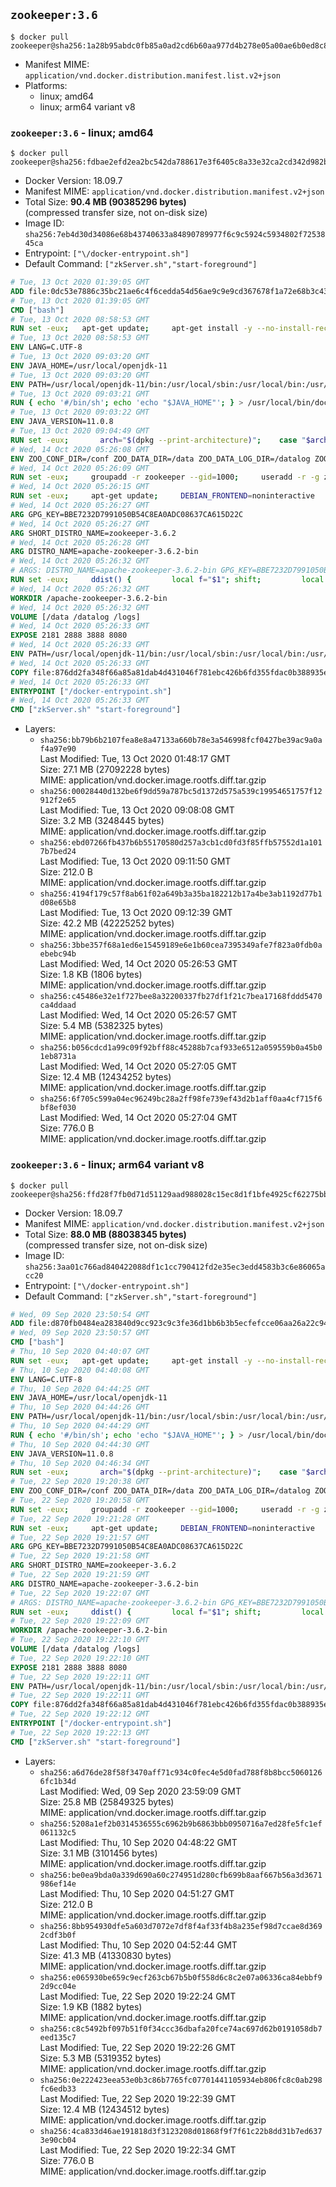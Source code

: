 ## `zookeeper:3.6`

```console
$ docker pull zookeeper@sha256:1a28b95abdc0fb85a0ad2cd6b60aa977d4b278e05a00ae6b0ed8c8d6c93c5929
```

-	Manifest MIME: `application/vnd.docker.distribution.manifest.list.v2+json`
-	Platforms:
	-	linux; amd64
	-	linux; arm64 variant v8

### `zookeeper:3.6` - linux; amd64

```console
$ docker pull zookeeper@sha256:fdbae2efd2ea2bc542da788617e3f6405c8a33e32ca2cd342d982be64673e9d5
```

-	Docker Version: 18.09.7
-	Manifest MIME: `application/vnd.docker.distribution.manifest.v2+json`
-	Total Size: **90.4 MB (90385296 bytes)**  
	(compressed transfer size, not on-disk size)
-	Image ID: `sha256:7eb4d30d34086e68b43740633a84890789977f6c9c5924c5934802f7253845ca`
-	Entrypoint: `["\/docker-entrypoint.sh"]`
-	Default Command: `["zkServer.sh","start-foreground"]`

```dockerfile
# Tue, 13 Oct 2020 01:39:05 GMT
ADD file:0dc53e7886c35bc21ae6c4f6cedda54d56ae9c9e9cd367678f1a72e68b3c43d4 in / 
# Tue, 13 Oct 2020 01:39:05 GMT
CMD ["bash"]
# Tue, 13 Oct 2020 08:58:53 GMT
RUN set -eux; 	apt-get update; 	apt-get install -y --no-install-recommends 		ca-certificates p11-kit 	; 	rm -rf /var/lib/apt/lists/*
# Tue, 13 Oct 2020 08:58:53 GMT
ENV LANG=C.UTF-8
# Tue, 13 Oct 2020 09:03:20 GMT
ENV JAVA_HOME=/usr/local/openjdk-11
# Tue, 13 Oct 2020 09:03:20 GMT
ENV PATH=/usr/local/openjdk-11/bin:/usr/local/sbin:/usr/local/bin:/usr/sbin:/usr/bin:/sbin:/bin
# Tue, 13 Oct 2020 09:03:21 GMT
RUN { echo '#/bin/sh'; echo 'echo "$JAVA_HOME"'; } > /usr/local/bin/docker-java-home && chmod +x /usr/local/bin/docker-java-home && [ "$JAVA_HOME" = "$(docker-java-home)" ]
# Tue, 13 Oct 2020 09:03:22 GMT
ENV JAVA_VERSION=11.0.8
# Tue, 13 Oct 2020 09:04:49 GMT
RUN set -eux; 		arch="$(dpkg --print-architecture)"; 	case "$arch" in 		arm64 | aarch64) downloadUrl=https://github.com/AdoptOpenJDK/openjdk11-upstream-binaries/releases/download/jdk-11.0.8%2B10/OpenJDK11U-jre_aarch64_linux_11.0.8_10.tar.gz ;; 		amd64 | i386:x86-64) downloadUrl=https://github.com/AdoptOpenJDK/openjdk11-upstream-binaries/releases/download/jdk-11.0.8%2B10/OpenJDK11U-jre_x64_linux_11.0.8_10.tar.gz ;; 		*) echo >&2 "error: unsupported architecture: '$arch'"; exit 1 ;; 	esac; 		savedAptMark="$(apt-mark showmanual)"; 	apt-get update; 	apt-get install -y --no-install-recommends 		dirmngr 		gnupg 		wget 	; 	rm -rf /var/lib/apt/lists/*; 		wget -O openjdk.tgz.asc "$downloadUrl.sign"; 	wget -O openjdk.tgz "$downloadUrl" --progress=dot:giga; 		export GNUPGHOME="$(mktemp -d)"; 	gpg --batch --keyserver ha.pool.sks-keyservers.net --keyserver-options no-self-sigs-only --recv-keys CA5F11C6CE22644D42C6AC4492EF8D39DC13168F; 	gpg --batch --keyserver ha.pool.sks-keyservers.net --recv-keys EAC843EBD3EFDB98CC772FADA5CD6035332FA671; 	gpg --batch --list-sigs --keyid-format 0xLONG CA5F11C6CE22644D42C6AC4492EF8D39DC13168F 		| tee /dev/stderr 		| grep '0xA5CD6035332FA671' 		| grep 'Andrew Haley'; 	gpg --batch --verify openjdk.tgz.asc openjdk.tgz; 	gpgconf --kill all; 	rm -rf "$GNUPGHOME"; 		mkdir -p "$JAVA_HOME"; 	tar --extract 		--file openjdk.tgz 		--directory "$JAVA_HOME" 		--strip-components 1 		--no-same-owner 	; 	rm openjdk.tgz*; 			apt-mark auto '.*' > /dev/null; 	[ -z "$savedAptMark" ] || apt-mark manual $savedAptMark > /dev/null; 	apt-get purge -y --auto-remove -o APT::AutoRemove::RecommendsImportant=false; 		{ 		echo '#!/usr/bin/env bash'; 		echo 'set -Eeuo pipefail'; 		echo 'if ! [ -d "$JAVA_HOME" ]; then echo >&2 "error: missing JAVA_HOME environment variable"; exit 1; fi'; 		echo 'cacertsFile=; for f in "$JAVA_HOME/lib/security/cacerts" "$JAVA_HOME/jre/lib/security/cacerts"; do if [ -e "$f" ]; then cacertsFile="$f"; break; fi; done'; 		echo 'if [ -z "$cacertsFile" ] || ! [ -f "$cacertsFile" ]; then echo >&2 "error: failed to find cacerts file in $JAVA_HOME"; exit 1; fi'; 		echo 'trust extract --overwrite --format=java-cacerts --filter=ca-anchors --purpose=server-auth "$cacertsFile"'; 	} > /etc/ca-certificates/update.d/docker-openjdk; 	chmod +x /etc/ca-certificates/update.d/docker-openjdk; 	/etc/ca-certificates/update.d/docker-openjdk; 		find "$JAVA_HOME/lib" -name '*.so' -exec dirname '{}' ';' | sort -u > /etc/ld.so.conf.d/docker-openjdk.conf; 	ldconfig; 		java --version
# Wed, 14 Oct 2020 05:26:08 GMT
ENV ZOO_CONF_DIR=/conf ZOO_DATA_DIR=/data ZOO_DATA_LOG_DIR=/datalog ZOO_LOG_DIR=/logs ZOO_TICK_TIME=2000 ZOO_INIT_LIMIT=5 ZOO_SYNC_LIMIT=2 ZOO_AUTOPURGE_PURGEINTERVAL=0 ZOO_AUTOPURGE_SNAPRETAINCOUNT=3 ZOO_MAX_CLIENT_CNXNS=60 ZOO_STANDALONE_ENABLED=true ZOO_ADMINSERVER_ENABLED=true
# Wed, 14 Oct 2020 05:26:09 GMT
RUN set -eux;     groupadd -r zookeeper --gid=1000;     useradd -r -g zookeeper --uid=1000 zookeeper;     mkdir -p "$ZOO_DATA_LOG_DIR" "$ZOO_DATA_DIR" "$ZOO_CONF_DIR" "$ZOO_LOG_DIR";     chown zookeeper:zookeeper "$ZOO_DATA_LOG_DIR" "$ZOO_DATA_DIR" "$ZOO_CONF_DIR" "$ZOO_LOG_DIR"
# Wed, 14 Oct 2020 05:26:15 GMT
RUN set -eux;     apt-get update;     DEBIAN_FRONTEND=noninteractive     apt-get install -y --no-install-recommends         ca-certificates         dirmngr         gosu         gnupg         netcat         wget;     rm -rf /var/lib/apt/lists/*;     gosu nobody true
# Wed, 14 Oct 2020 05:26:27 GMT
ARG GPG_KEY=BBE7232D7991050B54C8EA0ADC08637CA615D22C
# Wed, 14 Oct 2020 05:26:27 GMT
ARG SHORT_DISTRO_NAME=zookeeper-3.6.2
# Wed, 14 Oct 2020 05:26:28 GMT
ARG DISTRO_NAME=apache-zookeeper-3.6.2-bin
# Wed, 14 Oct 2020 05:26:32 GMT
# ARGS: DISTRO_NAME=apache-zookeeper-3.6.2-bin GPG_KEY=BBE7232D7991050B54C8EA0ADC08637CA615D22C SHORT_DISTRO_NAME=zookeeper-3.6.2
RUN set -eux;     ddist() {         local f="$1"; shift;         local distFile="$1"; shift;         local success=;         local distUrl=;         for distUrl in             'https://www.apache.org/dyn/closer.cgi?action=download&filename='             https://www-us.apache.org/dist/             https://www.apache.org/dist/             https://archive.apache.org/dist/         ; do             if wget -q -O "$f" "$distUrl$distFile" && [ -s "$f" ]; then                 success=1;                 break;             fi;         done;         [ -n "$success" ];     };     ddist "$DISTRO_NAME.tar.gz" "zookeeper/$SHORT_DISTRO_NAME/$DISTRO_NAME.tar.gz";     ddist "$DISTRO_NAME.tar.gz.asc" "zookeeper/$SHORT_DISTRO_NAME/$DISTRO_NAME.tar.gz.asc";     export GNUPGHOME="$(mktemp -d)";     gpg --keyserver ha.pool.sks-keyservers.net --recv-key "$GPG_KEY" ||     gpg --keyserver pgp.mit.edu --recv-keys "$GPG_KEY" ||     gpg --keyserver keyserver.pgp.com --recv-keys "$GPG_KEY";     gpg --batch --verify "$DISTRO_NAME.tar.gz.asc" "$DISTRO_NAME.tar.gz";     tar -zxf "$DISTRO_NAME.tar.gz";     mv "$DISTRO_NAME/conf/"* "$ZOO_CONF_DIR";     rm -rf "$GNUPGHOME" "$DISTRO_NAME.tar.gz" "$DISTRO_NAME.tar.gz.asc";     chown -R zookeeper:zookeeper "/$DISTRO_NAME"
# Wed, 14 Oct 2020 05:26:32 GMT
WORKDIR /apache-zookeeper-3.6.2-bin
# Wed, 14 Oct 2020 05:26:32 GMT
VOLUME [/data /datalog /logs]
# Wed, 14 Oct 2020 05:26:33 GMT
EXPOSE 2181 2888 3888 8080
# Wed, 14 Oct 2020 05:26:33 GMT
ENV PATH=/usr/local/openjdk-11/bin:/usr/local/sbin:/usr/local/bin:/usr/sbin:/usr/bin:/sbin:/bin:/apache-zookeeper-3.6.2-bin/bin ZOOCFGDIR=/conf
# Wed, 14 Oct 2020 05:26:33 GMT
COPY file:876dd2fa348f66a85a81dab4d431046f781ebc426b6fd355fdac0b388935e8d1 in / 
# Wed, 14 Oct 2020 05:26:33 GMT
ENTRYPOINT ["/docker-entrypoint.sh"]
# Wed, 14 Oct 2020 05:26:33 GMT
CMD ["zkServer.sh" "start-foreground"]
```

-	Layers:
	-	`sha256:bb79b6b2107fea8e8a47133a660b78e3a546998fcf0427be39ac9a0af4a97e90`  
		Last Modified: Tue, 13 Oct 2020 01:48:17 GMT  
		Size: 27.1 MB (27092228 bytes)  
		MIME: application/vnd.docker.image.rootfs.diff.tar.gzip
	-	`sha256:00028440d132be6f9dd59a787bc5d1372d575a539c19954651757f12912f2e65`  
		Last Modified: Tue, 13 Oct 2020 09:08:08 GMT  
		Size: 3.2 MB (3248445 bytes)  
		MIME: application/vnd.docker.image.rootfs.diff.tar.gzip
	-	`sha256:ebd07266fb437b6b55170580d257a3cb1cd0fd3f85ffb57552d1a1017b7bed24`  
		Last Modified: Tue, 13 Oct 2020 09:11:50 GMT  
		Size: 212.0 B  
		MIME: application/vnd.docker.image.rootfs.diff.tar.gzip
	-	`sha256:4194f179c57f8ab61f02a649b3a35ba182212b17a4be3ab1192d77b1d08e65b8`  
		Last Modified: Tue, 13 Oct 2020 09:12:39 GMT  
		Size: 42.2 MB (42225252 bytes)  
		MIME: application/vnd.docker.image.rootfs.diff.tar.gzip
	-	`sha256:3bbe357f68a1ed6e15459189e6e1b60cea7395349afe7f823a0fdb0aebebc94b`  
		Last Modified: Wed, 14 Oct 2020 05:26:53 GMT  
		Size: 1.8 KB (1806 bytes)  
		MIME: application/vnd.docker.image.rootfs.diff.tar.gzip
	-	`sha256:c45486e32e1f727bee8a32200337fb27df1f21c7bea17168fddd5470ca4ddaad`  
		Last Modified: Wed, 14 Oct 2020 05:26:57 GMT  
		Size: 5.4 MB (5382325 bytes)  
		MIME: application/vnd.docker.image.rootfs.diff.tar.gzip
	-	`sha256:b056cdcd1a99c09f92bff88c45288b7caf933e6512a059559b0a45b01eb8731a`  
		Last Modified: Wed, 14 Oct 2020 05:27:05 GMT  
		Size: 12.4 MB (12434252 bytes)  
		MIME: application/vnd.docker.image.rootfs.diff.tar.gzip
	-	`sha256:6f705c599a04ec96249bc28a2ff98fe739ef43d2b1aff0aa4cf715f6bf8ef030`  
		Last Modified: Wed, 14 Oct 2020 05:27:04 GMT  
		Size: 776.0 B  
		MIME: application/vnd.docker.image.rootfs.diff.tar.gzip

### `zookeeper:3.6` - linux; arm64 variant v8

```console
$ docker pull zookeeper@sha256:ffd28f7fb0d71d51129aad988028c15ec8d1f1bfe4925cf62275bb7e46db883e
```

-	Docker Version: 18.09.7
-	Manifest MIME: `application/vnd.docker.distribution.manifest.v2+json`
-	Total Size: **88.0 MB (88038345 bytes)**  
	(compressed transfer size, not on-disk size)
-	Image ID: `sha256:3aa01c766ad840422088df1c1cc790412fd2e35ec3edd4583b3c6e86065acc20`
-	Entrypoint: `["\/docker-entrypoint.sh"]`
-	Default Command: `["zkServer.sh","start-foreground"]`

```dockerfile
# Wed, 09 Sep 2020 23:50:54 GMT
ADD file:d870fb0484ea283840d9cc923c9c3fe36d1bb6b3b5ecfefcce06aa26a22c9414 in / 
# Wed, 09 Sep 2020 23:50:57 GMT
CMD ["bash"]
# Thu, 10 Sep 2020 04:40:07 GMT
RUN set -eux; 	apt-get update; 	apt-get install -y --no-install-recommends 		ca-certificates p11-kit 	; 	rm -rf /var/lib/apt/lists/*
# Thu, 10 Sep 2020 04:40:08 GMT
ENV LANG=C.UTF-8
# Thu, 10 Sep 2020 04:44:25 GMT
ENV JAVA_HOME=/usr/local/openjdk-11
# Thu, 10 Sep 2020 04:44:26 GMT
ENV PATH=/usr/local/openjdk-11/bin:/usr/local/sbin:/usr/local/bin:/usr/sbin:/usr/bin:/sbin:/bin
# Thu, 10 Sep 2020 04:44:29 GMT
RUN { echo '#/bin/sh'; echo 'echo "$JAVA_HOME"'; } > /usr/local/bin/docker-java-home && chmod +x /usr/local/bin/docker-java-home && [ "$JAVA_HOME" = "$(docker-java-home)" ]
# Thu, 10 Sep 2020 04:44:30 GMT
ENV JAVA_VERSION=11.0.8
# Thu, 10 Sep 2020 04:46:34 GMT
RUN set -eux; 		arch="$(dpkg --print-architecture)"; 	case "$arch" in 		arm64 | aarch64) downloadUrl=https://github.com/AdoptOpenJDK/openjdk11-upstream-binaries/releases/download/jdk-11.0.8%2B10/OpenJDK11U-jre_aarch64_linux_11.0.8_10.tar.gz ;; 		amd64 | i386:x86-64) downloadUrl=https://github.com/AdoptOpenJDK/openjdk11-upstream-binaries/releases/download/jdk-11.0.8%2B10/OpenJDK11U-jre_x64_linux_11.0.8_10.tar.gz ;; 		*) echo >&2 "error: unsupported architecture: '$arch'"; exit 1 ;; 	esac; 		savedAptMark="$(apt-mark showmanual)"; 	apt-get update; 	apt-get install -y --no-install-recommends 		dirmngr 		gnupg 		wget 	; 	rm -rf /var/lib/apt/lists/*; 		wget -O openjdk.tgz.asc "$downloadUrl.sign"; 	wget -O openjdk.tgz "$downloadUrl" --progress=dot:giga; 		export GNUPGHOME="$(mktemp -d)"; 	gpg --batch --keyserver ha.pool.sks-keyservers.net --keyserver-options no-self-sigs-only --recv-keys CA5F11C6CE22644D42C6AC4492EF8D39DC13168F; 	gpg --batch --keyserver ha.pool.sks-keyservers.net --recv-keys EAC843EBD3EFDB98CC772FADA5CD6035332FA671; 	gpg --batch --list-sigs --keyid-format 0xLONG CA5F11C6CE22644D42C6AC4492EF8D39DC13168F 		| tee /dev/stderr 		| grep '0xA5CD6035332FA671' 		| grep 'Andrew Haley'; 	gpg --batch --verify openjdk.tgz.asc openjdk.tgz; 	gpgconf --kill all; 	rm -rf "$GNUPGHOME"; 		mkdir -p "$JAVA_HOME"; 	tar --extract 		--file openjdk.tgz 		--directory "$JAVA_HOME" 		--strip-components 1 		--no-same-owner 	; 	rm openjdk.tgz*; 			apt-mark auto '.*' > /dev/null; 	[ -z "$savedAptMark" ] || apt-mark manual $savedAptMark > /dev/null; 	apt-get purge -y --auto-remove -o APT::AutoRemove::RecommendsImportant=false; 		{ 		echo '#!/usr/bin/env bash'; 		echo 'set -Eeuo pipefail'; 		echo 'if ! [ -d "$JAVA_HOME" ]; then echo >&2 "error: missing JAVA_HOME environment variable"; exit 1; fi'; 		echo 'cacertsFile=; for f in "$JAVA_HOME/lib/security/cacerts" "$JAVA_HOME/jre/lib/security/cacerts"; do if [ -e "$f" ]; then cacertsFile="$f"; break; fi; done'; 		echo 'if [ -z "$cacertsFile" ] || ! [ -f "$cacertsFile" ]; then echo >&2 "error: failed to find cacerts file in $JAVA_HOME"; exit 1; fi'; 		echo 'trust extract --overwrite --format=java-cacerts --filter=ca-anchors --purpose=server-auth "$cacertsFile"'; 	} > /etc/ca-certificates/update.d/docker-openjdk; 	chmod +x /etc/ca-certificates/update.d/docker-openjdk; 	/etc/ca-certificates/update.d/docker-openjdk; 		find "$JAVA_HOME/lib" -name '*.so' -exec dirname '{}' ';' | sort -u > /etc/ld.so.conf.d/docker-openjdk.conf; 	ldconfig; 		java --version
# Tue, 22 Sep 2020 19:20:38 GMT
ENV ZOO_CONF_DIR=/conf ZOO_DATA_DIR=/data ZOO_DATA_LOG_DIR=/datalog ZOO_LOG_DIR=/logs ZOO_TICK_TIME=2000 ZOO_INIT_LIMIT=5 ZOO_SYNC_LIMIT=2 ZOO_AUTOPURGE_PURGEINTERVAL=0 ZOO_AUTOPURGE_SNAPRETAINCOUNT=3 ZOO_MAX_CLIENT_CNXNS=60 ZOO_STANDALONE_ENABLED=true ZOO_ADMINSERVER_ENABLED=true
# Tue, 22 Sep 2020 19:20:58 GMT
RUN set -eux;     groupadd -r zookeeper --gid=1000;     useradd -r -g zookeeper --uid=1000 zookeeper;     mkdir -p "$ZOO_DATA_LOG_DIR" "$ZOO_DATA_DIR" "$ZOO_CONF_DIR" "$ZOO_LOG_DIR";     chown zookeeper:zookeeper "$ZOO_DATA_LOG_DIR" "$ZOO_DATA_DIR" "$ZOO_CONF_DIR" "$ZOO_LOG_DIR"
# Tue, 22 Sep 2020 19:21:28 GMT
RUN set -eux;     apt-get update;     DEBIAN_FRONTEND=noninteractive     apt-get install -y --no-install-recommends         ca-certificates         dirmngr         gosu         gnupg         netcat         wget;     rm -rf /var/lib/apt/lists/*;     gosu nobody true
# Tue, 22 Sep 2020 19:21:57 GMT
ARG GPG_KEY=BBE7232D7991050B54C8EA0ADC08637CA615D22C
# Tue, 22 Sep 2020 19:21:58 GMT
ARG SHORT_DISTRO_NAME=zookeeper-3.6.2
# Tue, 22 Sep 2020 19:21:59 GMT
ARG DISTRO_NAME=apache-zookeeper-3.6.2-bin
# Tue, 22 Sep 2020 19:22:07 GMT
# ARGS: DISTRO_NAME=apache-zookeeper-3.6.2-bin GPG_KEY=BBE7232D7991050B54C8EA0ADC08637CA615D22C SHORT_DISTRO_NAME=zookeeper-3.6.2
RUN set -eux;     ddist() {         local f="$1"; shift;         local distFile="$1"; shift;         local success=;         local distUrl=;         for distUrl in             'https://www.apache.org/dyn/closer.cgi?action=download&filename='             https://www-us.apache.org/dist/             https://www.apache.org/dist/             https://archive.apache.org/dist/         ; do             if wget -q -O "$f" "$distUrl$distFile" && [ -s "$f" ]; then                 success=1;                 break;             fi;         done;         [ -n "$success" ];     };     ddist "$DISTRO_NAME.tar.gz" "zookeeper/$SHORT_DISTRO_NAME/$DISTRO_NAME.tar.gz";     ddist "$DISTRO_NAME.tar.gz.asc" "zookeeper/$SHORT_DISTRO_NAME/$DISTRO_NAME.tar.gz.asc";     export GNUPGHOME="$(mktemp -d)";     gpg --keyserver ha.pool.sks-keyservers.net --recv-key "$GPG_KEY" ||     gpg --keyserver pgp.mit.edu --recv-keys "$GPG_KEY" ||     gpg --keyserver keyserver.pgp.com --recv-keys "$GPG_KEY";     gpg --batch --verify "$DISTRO_NAME.tar.gz.asc" "$DISTRO_NAME.tar.gz";     tar -zxf "$DISTRO_NAME.tar.gz";     mv "$DISTRO_NAME/conf/"* "$ZOO_CONF_DIR";     rm -rf "$GNUPGHOME" "$DISTRO_NAME.tar.gz" "$DISTRO_NAME.tar.gz.asc";     chown -R zookeeper:zookeeper "/$DISTRO_NAME"
# Tue, 22 Sep 2020 19:22:09 GMT
WORKDIR /apache-zookeeper-3.6.2-bin
# Tue, 22 Sep 2020 19:22:10 GMT
VOLUME [/data /datalog /logs]
# Tue, 22 Sep 2020 19:22:10 GMT
EXPOSE 2181 2888 3888 8080
# Tue, 22 Sep 2020 19:22:11 GMT
ENV PATH=/usr/local/openjdk-11/bin:/usr/local/sbin:/usr/local/bin:/usr/sbin:/usr/bin:/sbin:/bin:/apache-zookeeper-3.6.2-bin/bin ZOOCFGDIR=/conf
# Tue, 22 Sep 2020 19:22:11 GMT
COPY file:876dd2fa348f66a85a81dab4d431046f781ebc426b6fd355fdac0b388935e8d1 in / 
# Tue, 22 Sep 2020 19:22:12 GMT
ENTRYPOINT ["/docker-entrypoint.sh"]
# Tue, 22 Sep 2020 19:22:13 GMT
CMD ["zkServer.sh" "start-foreground"]
```

-	Layers:
	-	`sha256:a6d76de28f58f3470aff71c934c0fec4e5d0fad788f8b8bcc50601266fc1b34d`  
		Last Modified: Wed, 09 Sep 2020 23:59:09 GMT  
		Size: 25.8 MB (25849325 bytes)  
		MIME: application/vnd.docker.image.rootfs.diff.tar.gzip
	-	`sha256:5208a1ef2b0314536555c6962b9b6863bbb0950716a7ed28fe5fc1ef061132c5`  
		Last Modified: Thu, 10 Sep 2020 04:48:22 GMT  
		Size: 3.1 MB (3101456 bytes)  
		MIME: application/vnd.docker.image.rootfs.diff.tar.gzip
	-	`sha256:be0ea9bda0a339d690a60c274951d280cfb699b8aaf667b56a3d3671986ef14e`  
		Last Modified: Thu, 10 Sep 2020 04:51:27 GMT  
		Size: 212.0 B  
		MIME: application/vnd.docker.image.rootfs.diff.tar.gzip
	-	`sha256:8bb954930dfe5a603d7072e7df8f4af33f4b8a235ef98d7ccae8d3692cdf3b0f`  
		Last Modified: Thu, 10 Sep 2020 04:52:44 GMT  
		Size: 41.3 MB (41330830 bytes)  
		MIME: application/vnd.docker.image.rootfs.diff.tar.gzip
	-	`sha256:e065930be659c9ecf263cb67b5b0f558d6c8c2e07a06336ca84ebbf92d9cc04e`  
		Last Modified: Tue, 22 Sep 2020 19:22:24 GMT  
		Size: 1.9 KB (1882 bytes)  
		MIME: application/vnd.docker.image.rootfs.diff.tar.gzip
	-	`sha256:c8c5492bf097b51f0f34ccc36dbafa20fce74ac697d62b0191058db7eed135c7`  
		Last Modified: Tue, 22 Sep 2020 19:22:26 GMT  
		Size: 5.3 MB (5319352 bytes)  
		MIME: application/vnd.docker.image.rootfs.diff.tar.gzip
	-	`sha256:0e222423eea53e0b3c86b7765fc07701441105934eb806fc8c0ab298fc6edb33`  
		Last Modified: Tue, 22 Sep 2020 19:22:39 GMT  
		Size: 12.4 MB (12434512 bytes)  
		MIME: application/vnd.docker.image.rootfs.diff.tar.gzip
	-	`sha256:4ca833d46ae191818d3f3123208d01868f9f7f61c22b8dd31b7ed6373e90cb04`  
		Last Modified: Tue, 22 Sep 2020 19:22:34 GMT  
		Size: 776.0 B  
		MIME: application/vnd.docker.image.rootfs.diff.tar.gzip
